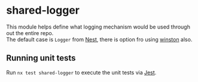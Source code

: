 # shared-logger

This module helps define what logging mechanism would be used through out the entire repo.  
The default case is `Logger` from [Nest](https://docs.nestjs.com/techniques/logger), there is option fro using [winston](https://github.com/winstonjs/winston) also.

## Running unit tests

Run `nx test shared-logger` to execute the unit tests via [Jest](https://jestjs.io).

